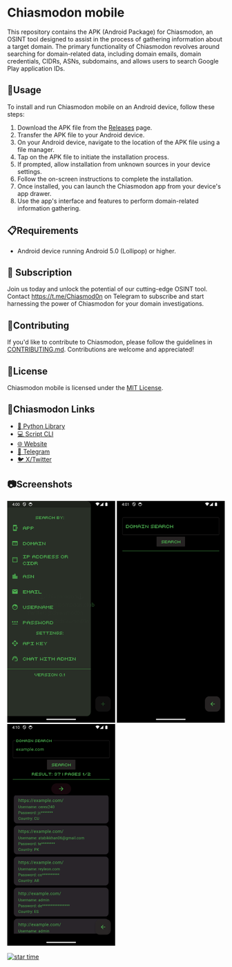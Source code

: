 

# Chiasmodon mobile

This repository contains the APK (Android Package) for Chiasmodon, an OSINT tool designed to assist in the process of gathering information about a target domain. The primary functionality of Chiasmodon revolves around searching for domain-related data, including domain emails, domain credentials, CIDRs, ASNs, subdomains, and allows users to search Google Play application IDs.

## 📱Usage

To install and run Chiasmodon mobile on an Android device, follow these steps:

1. Download the APK file from the [Releases](https://github.com/chiasmod0n/chiasmodon-mobile/releases) page.
2. Transfer the APK file to your Android device.
3. On your Android device, navigate to the location of the APK file using a file manager.
4. Tap on the APK file to initiate the installation process.
5. If prompted, allow installation from unknown sources in your device settings.
6. Follow the on-screen instructions to complete the installation.
7. Once installed, you can launch the Chiasmodon app from your device's app drawer.
8. Use the app's interface and features to perform domain-related information gathering.

## 📋Requirements

- Android device running Android 5.0 (Lollipop) or higher.

## 🔑 Subscription
Join us today and unlock the potential of our cutting-edge OSINT tool. Contact https://t.me/Chiasmod0n on Telegram to subscribe and start harnessing the power of Chiasmodon for your domain investigations.

## 🤝Contributing

If you'd like to contribute to Chiasmodon, please follow the guidelines in [CONTRIBUTING.md](CONTRIBUTING.md). Contributions are welcome and appreciated!

## 📄License

Chiasmodon mobile is licensed under the [MIT License](LICENSE).

## 🔗Chiasmodon Links

- [🐍 Python Library](https://pypi.org/project/chiasmodon)
- [💻  Script CLI](https://github.com/chiasmod0n/chiasmodon-mobile)
- [🌐 Website](https://chiasmodon.com)
- [💬 Telegram](https://t.me/chiasmod0n)
- [🐦 X/Twitter](https://x.com/chiasmod0n)

## 📷Screenshots
<p float="left">
<img src="screenshots/s1.png" alt="Image 1" width="250" />
<img src="screenshots/s2.png" alt="Image 2" width="250" />
<img src="screenshots/s3.png" alt="Image 3" width="250" />
</p>

[![star time](https://starchart.cc/chiasmod0n/chiasmodon-mobile.svg?variant=adaptive)](https://starchart.cc/chiasmod0n/chiasmodon-mobile)

